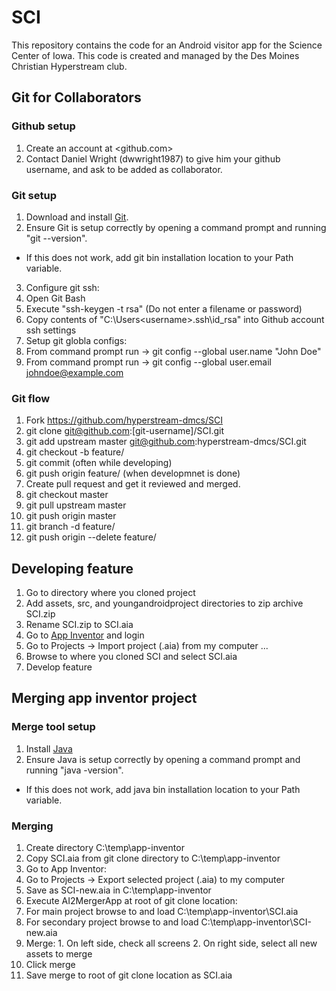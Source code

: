 # SCI
This repository contains the code for an Android visitor app for the Science Center of Iowa.  This code is created and managed by the Des Moines Christian Hyperstream club.

## Git for Collaborators
### Github setup
1. Create an account at <github.com>
2. Contact Daniel Wright (dwwright1987) to give him your github username, and ask to be added as collaborator.

### Git setup
1. Download and install [Git](https://git-scm.com/).
2. Ensure Git is setup correctly by opening a command prompt and running "git --version".
  * If this does not work, add git bin installation location to your Path variable.
3. Configure git ssh:
  1. Open Git Bash
  2. Execute "ssh-keygen -t rsa" (Do not enter a filename or password)
  3. Copy contents of "C:\Users\<username>\.ssh\id_rsa" into Github account ssh settings
4. Setup git globla configs:
  1. From command prompt run -> git config --global user.name "John Doe"
  2. From command prompt run -> git config --global user.email johndoe@example.com
  
### Git flow
1. Fork <https://github.com/hyperstream-dmcs/SCI>
2. git clone git@github.com:[git-username]/SCI.git
3. git add upstream master git@github.com:hyperstream-dmcs/SCI.git
4. git checkout -b feature/<storie-name>
5. git commit (often while developing)
6. git push origin feature/<storie-name> (when developmnet is done)
7. Create pull request and get it reviewed and merged.
8. git checkout master
9. git pull upstream master
10. git push origin master
11. git branch -d feature/<storie-name>
12. git push origin --delete feature/<storie-name>

## Developing feature
1. Go to directory where you cloned project
2. Add assets, src, and youngandroidproject directories to zip archive SCI.zip
3. Rename SCI.zip to SCI.aia
4. Go to [App Inventor](http://ai2.appinventor.mit.edu) and login
5. Go to Projects -> Import project (.aia) from my computer ...
6. Browse to where you cloned SCI and select SCI.aia
7. Develop feature

## Merging app inventor project
### Merge tool setup
1. Install [Java](http://www.oracle.com/technetwork/java/javase/downloads/index.html)
2. Ensure Java is setup correctly by opening a command prompt and running "java -version".
  * If this does not work, add java bin installation location to your Path variable.

### Merging
1. Create directory C:\temp\app-inventor
2. Copy SCI.aia from git clone directory to C:\temp\app-inventor
3. Go to App Inventor:
  1. Go to Projects -> Export selected project (.aia) to my computer
  2. Save as SCI-new.aia in C:\temp\app-inventor
4. Execute AI2MergerApp at root of git clone location:
  1. For main project browse to and load C:\temp\app-inventor\SCI.aia
  2. For secondary project browse to and load C:\temp\app-inventor\SCI-new.aia
  3. Merge:
    1. On left side, check all screens
	2. On right side, select all new assets to merge
  4. Click merge
  5. Save merge to root of git clone location as SCI.aia
